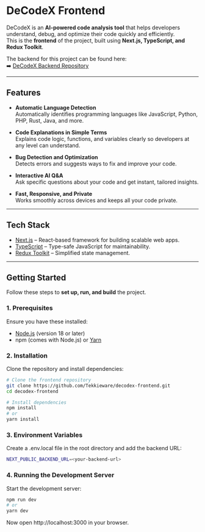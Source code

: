 # DeCodeX Frontend

DeCodeX is an **AI-powered code analysis tool** that helps developers understand, debug, and optimize their code quickly and efficiently.  
This is the **frontend** of the project, built using **Next.js, TypeScript, and Redux Toolkit**.

The backend for this project can be found here:  
➡️ [DeCodeX Backend Repository](https://github.com/Tekkieware/decodex-backend)

---

## Features

- **Automatic Language Detection**  
  Automatically identifies programming languages like JavaScript, Python, PHP, Rust, Java, and more.

- **Code Explanations in Simple Terms**  
  Explains code logic, functions, and variables clearly so developers at any level can understand.

- **Bug Detection and Optimization**  
  Detects errors and suggests ways to fix and improve your code.

- **Interactive AI Q&A**  
  Ask specific questions about your code and get instant, tailored insights.

- **Fast, Responsive, and Private**  
  Works smoothly across devices and keeps all your code private.

---

## Tech Stack

- [Next.js](https://nextjs.org/) – React-based framework for building scalable web apps.  
- [TypeScript](https://www.typescriptlang.org/) – Type-safe JavaScript for maintainability.  
- [Redux Toolkit](https://redux-toolkit.js.org/) – Simplified state management.  

---

## Getting Started

Follow these steps to **set up, run, and build** the project.

### 1. Prerequisites

Ensure you have these installed:

- [Node.js](https://nodejs.org/) (version 18 or later)
- npm (comes with Node.js) or [Yarn](https://yarnpkg.com/)

### 2. Installation

Clone the repository and install dependencies:

```bash
# Clone the frontend repository
git clone https://github.com/Tekkieware/decodex-frontend.git
cd decodex-frontend

# Install dependencies
npm install
# or
yarn install
```
### 3. Environment Variables

Create a .env.local file in the root directory and add the backend URL:

```bash
NEXT_PUBLIC_BACKEND_URL=<your-backend-url>

```

### 4. Running the Development Server

Start the development server:

```bash
npm run dev
# or
yarn dev
```
Now open http://localhost:3000 in your browser.

